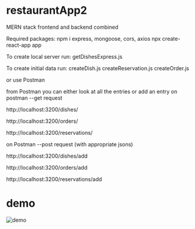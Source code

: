 # restaurantApp2
MERN stack frontend and backend combined

Required packages:
npm i express, mongoose, cors, axios npx create-react-app app

To create local server run:
getDishesExpress.js

To create initial data run:
createDish.js createReservation.js createOrder.js

or use Postman

from Postman you can either look at all the entries or add an entry
on postman --get request

http://localhost:3200/dishes/

http://localhost:3200/orders/

http://localhost:3200/reservations/

on Postman --post request (with appropriate jsons)

http://localhost:3200/dishes/add

http://localhost:3200/orders/add

http://localhost:3200/reservations/add

# demo
![demo](https://user-images.githubusercontent.com/35482401/103475445-0ae75a80-4d62-11eb-8e6a-78663df94add.gif)




